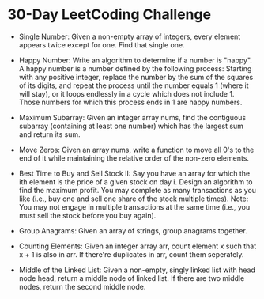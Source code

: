 # 30-Day LeetCoding Challenge

- Single Number: Given a non-empty array of integers, every element appears twice except for one. Find that single one.

- Happy Number: Write an algorithm to determine if a number is "happy". A happy number is a number defined by the following process: Starting with any positive integer, replace the number by the sum of the squares of its digits, and repeat the process until the number equals 1 (where it will stay), or it loops endlessly in a cycle which does not include 1. Those numbers for which this process ends in 1 are happy numbers.

- Maximum Subarray: Given an integer array nums, find the contiguous subarray (containing at least one number) which has the largest sum and return its sum.

- Move Zeros: Given an array nums, write a function to move all 0's to the end of it while maintaining the relative order of the non-zero elements.

- Best Time to Buy and Sell Stock II: Say you have an array for which the ith element is the price of a given stock on day i. Design an algorithm to find the maximum profit. You may complete as many transactions as you like (i.e., buy one and sell one share of the stock multiple times). Note: You may not engage in multiple transactions at the same time (i.e., you must sell the stock before you buy again).

- Group Anagrams: Given an array of strings, group anagrams together.

- Counting Elements: Given an integer array arr, count element x such that x + 1 is also in arr. If there're duplicates in arr, count them seperately.

- Middle of the Linked List: Given a non-empty, singly linked list with head node head, return a middle node of linked list. If there are two middle nodes, return the second middle node.